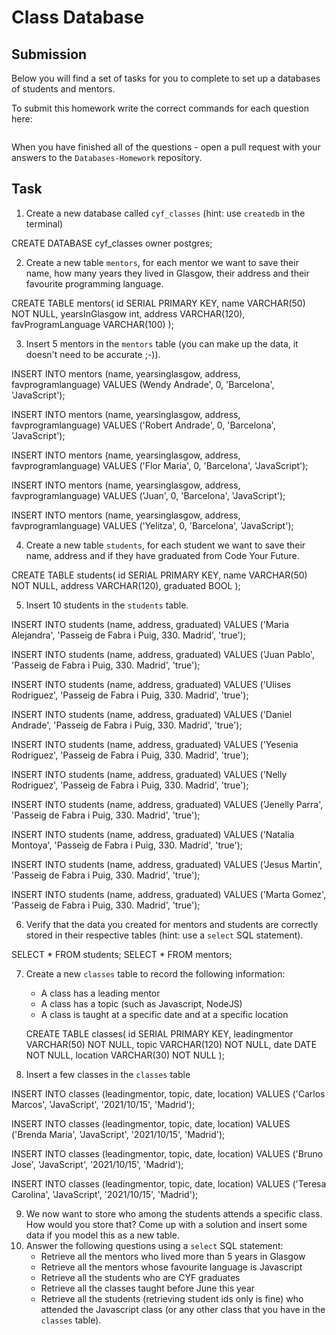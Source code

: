 # Class Database

## Submission

Below you will find a set of tasks for you to complete to set up a databases of students and mentors.

To submit this homework write the correct commands for each question here:

```sql


```

When you have finished all of the questions - open a pull request with your answers to the `Databases-Homework` repository.

## Task

1. Create a new database called `cyf_classes` (hint: use `createdb` in the terminal)

CREATE DATABASE cyf_classes owner postgres;

2. Create a new table `mentors`, for each mentor we want to save their name, how many years they lived in 
Glasgow, their address and their favourite programming language.

CREATE TABLE mentors(
id SERIAL PRIMARY KEY,
name VARCHAR(50) NOT NULL,
yearsInGlasgow int,
address VARCHAR(120),
favProgramLanguage VARCHAR(100)
);

3. Insert 5 mentors in the `mentors` table (you can make up the data, it doesn't need to be accurate ;-)).

INSERT INTO mentors (name, yearsinglasgow, address, favprogramlanguage) VALUES (Wendy Andrade', 0, 'Barcelona', 'JavaScript');

INSERT INTO mentors (name, yearsinglasgow, address, favprogramlanguage) VALUES ('Robert Andrade', 0, 'Barcelona', 'JavaScript');

INSERT INTO mentors (name, yearsinglasgow, address, favprogramlanguage) VALUES ('Flor Maria', 0, 'Barcelona', 'JavaScript');

INSERT INTO mentors (name, yearsinglasgow, address, favprogramlanguage) VALUES ('Juan', 0, 'Barcelona', 'JavaScript');

INSERT INTO mentors (name, yearsinglasgow, address, favprogramlanguage) VALUES ('Yelitza', 0, 'Barcelona', 'JavaScript');

4. Create a new table `students`, for each student we want to save their name, address and if they have graduated from Code Your Future.

CREATE TABLE students(
id SERIAL PRIMARY KEY,
name VARCHAR(50) NOT NULL,
address VARCHAR(120),
graduated BOOL
);


5. Insert 10 students in the `students` table.

INSERT INTO students (name, address, graduated) VALUES ('Maria Alejandra', 'Passeig de Fabra i Puig, 330. Madrid', 'true');

INSERT INTO students (name, address, graduated) VALUES ('Juan Pablo', 'Passeig de Fabra i Puig, 330. Madrid', 'true');

INSERT INTO students (name, address, graduated) VALUES ('Ulises Rodriguez', 'Passeig de Fabra i Puig, 330. Madrid', 'true');

INSERT INTO students (name, address, graduated) VALUES ('Daniel Andrade', 'Passeig de Fabra i Puig, 330. Madrid', 'true');

INSERT INTO students (name, address, graduated) VALUES ('Yesenia Rodriguez', 'Passeig de Fabra i Puig, 330. Madrid', 'true');

INSERT INTO students (name, address, graduated) VALUES ('Nelly Rodriguez', 'Passeig de Fabra i Puig, 330. Madrid', 'true');

INSERT INTO students (name, address, graduated) VALUES ('Jenelly Parra', 'Passeig de Fabra i Puig, 330. Madrid', 'true');

INSERT INTO students (name, address, graduated) VALUES ('Natalia Montoya', 'Passeig de Fabra i Puig, 330. Madrid', 'true');

INSERT INTO students (name, address, graduated) VALUES ('Jesus Martin', 'Passeig de Fabra i Puig, 330. Madrid', 'true');

INSERT INTO students (name, address, graduated) VALUES ('Marta Gomez', 'Passeig de Fabra i Puig, 330. Madrid', 'true');

6. Verify that the data you created for mentors and students are correctly stored in their respective tables (hint: use a `select` SQL statement).

SELECT * FROM students;
SELECT * FROM mentors;

7. Create a new `classes` table to record the following information:

   - A class has a leading mentor
   - A class has a topic (such as Javascript, NodeJS)
   - A class is taught at a specific date and at a specific location

   CREATE TABLE classes(
id SERIAL PRIMARY KEY,
leadingmentor VARCHAR(50) NOT NULL,
topic VARCHAR(120) NOT NULL,
date DATE NOT NULL,
location VARCHAR(30) NOT NULL
);


8. Insert a few classes in the `classes` table

INSERT INTO classes (leadingmentor, topic, date, location) VALUES ('Carlos Marcos', 'JavaScript', '2021/10/15', 'Madrid');

INSERT INTO classes (leadingmentor, topic, date, location) VALUES ('Brenda Maria', 'JavaScript', '2021/10/15', 'Madrid');

INSERT INTO classes (leadingmentor, topic, date, location) VALUES ('Bruno Jose', 'JavaScript', '2021/10/15', 'Madrid');

INSERT INTO classes (leadingmentor, topic, date, location) VALUES ('Teresa Carolina', 'JavaScript', '2021/10/15', 'Madrid');

9. We now want to store who among the students attends a specific class. How would you store that? Come up with a solution and insert some data if you model this as a new table.
10. Answer the following questions using a `select` SQL statement:
    - Retrieve all the mentors who lived more than 5 years in Glasgow
    - Retrieve all the mentors whose favourite language is Javascript
    - Retrieve all the students who are CYF graduates
    - Retrieve all the classes taught before June this year
    - Retrieve all the students (retrieving student ids only is fine) who attended the Javascript class (or any other class that you have in the `classes` table).
